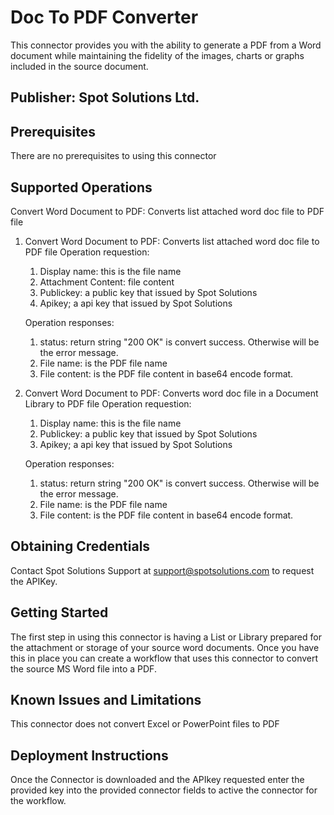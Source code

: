 # Doc To PDF Converter
This connector provides you with the ability to generate a PDF from a Word document while maintaining the fidelity of the images, charts or graphs included in the source document.
## Publisher: Spot Solutions Ltd.

## Prerequisites
There are no prerequisites to using this connector

## Supported Operations
Convert Word Document to PDF: Converts list attached word doc file to PDF file

1.	Convert Word Document to PDF: Converts list attached word doc file to PDF file
	Operation requestion:
	1. Display name:  this is the file name
	2. Attachment Content: file content
	3. Publickey: a public key that issued by Spot Solutions
	4. Apikey; a api key that issued by Spot Solutions

	Operation responses:
	1. status: return string "200 OK" is convert success. Otherwise will be the error message.
	2. File name: is the PDF file name
	3. File content: is the PDF file content in base64 encode format.

2.	Convert Word Document to PDF: Converts word doc file in a Document Library to PDF file
	Operation requestion:
	1. Display name:  this is the file name
	3. Publickey: a public key that issued by Spot Solutions
	4. Apikey; a api key that issued by Spot Solutions
	
	Operation responses:
	1. status: return string "200 OK" is convert success. Otherwise will be the error message.
	2. File name: is the PDF file name
	3. File content: is the PDF file content in base64 encode format.

## Obtaining Credentials
Contact Spot Solutions Support at support@spotsolutions.com  to request the APIKey.

## Getting Started
The first step in using this connector is having a List or Library prepared for the attachment or storage of your source word documents. Once you have this in place you can create a workflow that uses this connector to convert the source MS Word file into a PDF.

## Known Issues and Limitations
This connector does not convert Excel or PowerPoint files to PDF

## Deployment Instructions
Once the Connector is downloaded and the APIkey requested enter the provided key into the provided connector fields to active the connector for the workflow.

